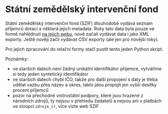 # Státní zemědělský intervenční fond

Státní zemědělský intervenční fond (SZIF) dlouhodobě vydává seznam příjemců dotací a některá jejich metadata. Roky tato data byla pouze ve formě nahlédnutí [na jejich webu](https://www.szif.cz/irj/portal/szif/seznam-prijemcu-dotaci), nově začali vydávat data i jako XML exporty. Ještě nověji začli vydávat CSV exporty (ale jen pro novější roky).

Pro jejich zpracování do relační formy stačí pustit tento jeden Python skript.

Poznámky:
- ve starších datech není žádný unikátní identifikátor přijemce, vytváříme si tedy jeden syntetický identifikátor
- ve starších datech chybí IČO, takže pro další propojení s daty je třeba udělat vazbu přes název a okres, takto jdou propojit jen vyšší desítky procent příjemců
- pozor na přechodné vnitrostátní podpory, které jsou hrazené z národních zdrojů, ty nejsou v přehledu žadatelů a nejsou ani v platbách ve sloupci `zdroje_cr`, více vizte web SZIF
